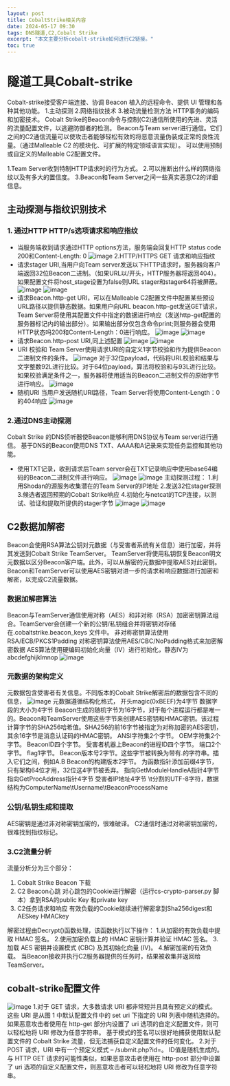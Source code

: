 ```yaml
---
layout: post
title: CobaltStrike相关内容
date: 2024-05-17 09:30
tags: DNS隧道,C2,Cobalt Strike
excerpt: "本文主要分析cobalt-strike如何进行C2链接。"
toc: true
---
```

# 隧道工具Cobalt-strike
Cobalt-strike接受客户端连接、协调 Beacon 植入的远程命令、提供 UI 管理和各种其他功能。
1.主动探测
2.网络指纹技术
3.被动流量检测方法
HTTP事务的编码和加密技术。
Cobalt Strike的Beacon命令与控制(C2)通信所使用的先进、灵活的流量配置文件，以逃避防御者的检测。
Beacon与Team server进行通信。它们之间的C2通信流量可以使攻击者能够轻松有效的将恶意流量伪装成正常的良性流量。（通过Malleable C2 的模块化、可扩展的特定领域语言实现）。
可以使用预制或自定义的Malleable C2配置文件。

1.Team Server收到特制HTTP请求时的行为方式。
2.可以推断出什么样的网络指纹以及有多大的置信度。
3.Beacon和Team Server之间一些真实恶意C2的详细信息。
## 主动探测与指纹识别技术
### 1. 通过HTTP HTTP/s选项请求和响应指纹
* 当服务端收到请求通过HTTP options方法，服务端会回复HTTP status code 200和Content-Length: 0
  ![image](https://github.com/kyre0e/kyre0e.github.io/assets/169347540/1a7e9eae-2644-498c-8410-842f802bbfe3)
2.HTTP/HTTPS GET 请求和响应指纹
* 请求stager URI,当用户向Team server发送以下HTTP请求时，服务器向客户端返回32位Beacon二进制。（如果URL以/开头，HTTP服务器将返回404）。如果配置文件将host_stage设置为false则URL stager和stager64将被屏蔽。
  ![image](https://github.com/kyre0e/kyre0e.github.io/assets/169347540/836c71a3-011d-488d-be2b-a35c572a9ac2)
  ![image](https://github.com/kyre0e/kyre0e.github.io/assets/169347540/d7d32a68-b873-4796-8ac8-a325a8c54cd3)
* 请求Beacon.http-get URI，可以在Malleable C2配置文件中配置某些预设URL路径以提供静态数据。如果用户向URL beacon.http-get发送GET请求，Team Server将使用其配置文件中指定的数据进行响应（发送http-get配置的服务器标记内的输出部分）。如果输出部分仅包含命令print;则服务器会使用HTTP状态吗200和Content-Length：0进行响应。
  ![image](https://github.com/kyre0e/kyre0e.github.io/assets/169347540/a6d7b4d0-f2ae-479a-9d34-318bbe58bd89)
![image](https://github.com/kyre0e/kyre0e.github.io/assets/169347540/a2a663d6-36a7-4aa8-b76c-94282c7c9f90)
* 请求Beacon.http-post URI,同上述配置
  ![image](https://github.com/kyre0e/kyre0e.github.io/assets/169347540/41c0e28b-7b83-4e18-bfb7-c5072aee9f02)
![image](https://github.com/kyre0e/kyre0e.github.io/assets/169347540/f0e872d5-7f26-4865-a3fd-7451ac3ffe6c)
* URI 校验和
Team Server使用请求URI的自定义1字节校验和作为提供Beacon二进制文件的条件。
![image](https://github.com/kyre0e/kyre0e.github.io/assets/169347540/e9f9ac76-0720-4b4e-8495-2bb4725be18d)
对于32位payload，代码将URL校验和结果与文字整数92L进行比较。对于64位payload，算法将校验和与93L进行比较。如果校验满足条件之一，服务器将使用适当的Beacon二进制文件的原始字节进行响应。
![image](https://github.com/kyre0e/kyre0e.github.io/assets/169347540/d627128e-c7c2-4544-b809-f0712d9caa4b)
* 随机URI
  当用户发送随机URI路径，Team Server将使用Content-Length：0的404响应
  ![image](https://github.com/kyre0e/kyre0e.github.io/assets/169347540/df7b254f-ba90-4773-ab2f-530b0cbed1b4)
### 2.通过DNS主动探测
Cobalt Strike 的DNS侦听器使Beacon能够利用DNS协议与Team server进行通信。
基于DNS的Beacon使用DNS TXT、AAAA和A记录来实现任务监控和其他功能。
* 使用TXT记录，收到请求后Team server会在TXT记录响应中使用base64编码的Beacon二进制文件进行响应。
  ![image](https://github.com/kyre0e/kyre0e.github.io/assets/169347540/53e7decf-33d7-4827-9175-14cb59f88f0b)
![image](https://github.com/kyre0e/kyre0e.github.io/assets/169347540/ffaa9cb6-1309-4187-9ea5-f459feab6e9c)
主动探测过程：
1.利用Shodan的源服务收集潜在的Team Server的IP地址
2.发送32位stager探测
3.候选者返回预期的Cobalt Strike响应
4.初始化与netcat的TCP连接，以测试、验证和提取所提供的stager字节
![image](https://github.com/kyre0e/kyre0e.github.io/assets/169347540/58545216-82f9-4408-bb15-42866ae21cc4)
![image](https://github.com/kyre0e/kyre0e.github.io/assets/169347540/d07e5f38-634b-484f-aa78-0a94cb238877)

## C2数据加解密
Beacon会使用RSA算法公钥对元数据（与受害者系统有关信息）进行加密，并将其发送到Cobalt Strike TeamServer。
TeamServer将使用私钥恢复Beacon明文元数据以区分Beacon客户端。此外，可以从解密的元数据中提取AES对此密钥。
Beacon和TeamServer可以使用AES密钥对进一步的请求和响应数据进行加密和解密，以完成C2流量数据。
### 数据加解密算法
Beacon与TeamServer通信使用对称（AES）和非对称（RSA）加密密钥算法组合。TeamServer会创建一个新的公钥/私钥组合并将密钥对存储在.cobaltstrike.beacon_keys 文件中。
非对称密钥算法使用RSA/ECB/PKCS1Padding
对称密钥算法使用AES/CBC/NoPadding格式来加密解密数据
AES算法使用硬编码初始化向量（IV）进行初始化，静态IV为abcdefghijklmnop
![image](https://github.com/kyre0e/kyre0e.github.io/assets/169347540/27da87a1-eab2-416e-8afd-4050487aeca2)

### 元数据的架构定义
元数据包含受害者有关信息。不同版本的Cobalt Strike解密后的数据包含不同的信息，
![image](https://github.com/kyre0e/kyre0e.github.io/assets/169347540/4db622fd-eea2-4f52-b010-ca6088663e33)
元数据遵循结构化格式，
开头magic(0xBEEF)为4字节
数据字段的大小为4字节
Beacon生成的随机字节为16字节，对于每个进程运行都是唯一的。Beacon和TeamServer使用这些字节来创建AES密钥和HMAC密钥。该过程计算字节的SHA256哈希值。SHA256的前16字节被指定为对称加密的AES密钥，其余16字节是消息认证码的HMAC密钥。
ANSI字符集2个字节。
OEM字符集2个字节。
BeaconID四个字节。
受害者机器上Beacon的进程ID四个字节。
端口2个字节。
flag1字节。
Beacon版本号2字节。这些字节被转换为带有.的字符串。插入它们之间，例如A.B
Beacon的构建版本2字节。
为函数指针添加前缀4字节，只有架构64位才用，32位这4字节被丢弃。
指向GetModuleHandleA指针4字节
指向GetProcAddress指针4字节
受害者IP地址4字节
\t分割的UTF-8字符，数据结构为ComputerName\tUsername\tBeaconProcessName

### 公钥/私钥生成和提取
AES密钥是通过非对称密钥加密的，很难破译。
C2通信时通过对称密钥加密的，很难找到指纹标记。
### 3.C2流量分析
流量分析分为三个部分：
1. Cobalt Strike Beacon 下载
2. C2 Beacon心跳
   对心跳包的Cookie进行解密（运行cs-crypto-parser.py 脚本）拿到RSA的public Key 和private key
4. C2任务请求和响应
   有效负载的Cookie继续进行解密拿到Sha256digest和AESkey HMACkey

解密过程由Decrypt()函数处理，该函数执行以下操作：
1.从加密的有效负载中提取 HMAC 签名。
2.使用加密负载上的 HMAC 密钥计算并验证 HMAC 签名。
3.加载 AES 密钥并设置模式 (CBC) 及其初始化向量 (IV)。
4.解密加密的有效负载。
当Beacon接收并执行C2服务器提供的任务时，结果被收集并返回给TeamServer。
## cobalt-strike配置文件
![image](https://github.com/kyre0e/kyre0e.github.io/assets/169347540/89b5551a-d873-4185-94e7-04feca214a50)
1.对于 GET 请求，大多数请求 URI 都非常短并且具有预定义的模式。 这些 URI 是从图 1 中默认配置文件中的 set uri 下指定的 URI 列表中随机选择的。 如果恶意攻击者使用在 http-get 部分内设置了 uri 选项的自定义配置文件，则可以轻松地将 URI 修改为任意字符串。 基于模式的签名可以很好地捕获使用默认配置文件的 Cobalt Strike 流量，但无法捕获自定义配置文件的任何变化。
2.对于 POST 请求，URI 中有一个预定义模式 – /submit.php?id=。 ID值是随机生成的。 与 HTTP GET 请求的可能性类似，如果恶意攻击者使用在 http-post 部分中设置了 uri 选项的自定义配置文件，则恶意攻击者可以轻松地将 URI 修改为任意字符串。

